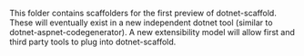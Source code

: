 This folder contains scaffolders for the first preview of dotnet-scaffold.
These will eventually exist in a new independent dotnet tool (similar to dotnet-aspnet-codegenerator).
A new extensibility model will allow first and third party tools to plug into dotnet-scaffold.
